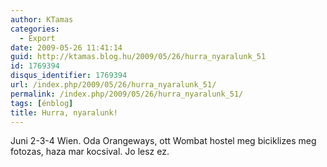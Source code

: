 ```yaml
---
author: KTamas
categories:
  - Export
date: 2009-05-26 11:41:14
guid: http://ktamas.blog.hu/2009/05/26/hurra_nyaralunk_51
id: 1769394
disqus_identifier: 1769394
url: /index.php/2009/05/26/hurra_nyaralunk_51/
permalink: /index.php/2009/05/26/hurra_nyaralunk_51/
tags: [énblog]
title: Hurra, nyaralunk!
---
```


Juni 2-3-4 Wien. Oda Orangeways, ott Wombat hostel meg biciklizes meg fotozas, haza mar kocsival. Jo lesz ez.
